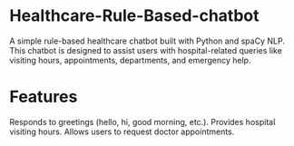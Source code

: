 # Healthcare-Rule-Based-chatbot
A simple rule-based healthcare chatbot built with Python and spaCy NLP.
This chatbot is designed to assist users with hospital-related queries like visiting hours, appointments, departments, and emergency help.

# Features
Responds to greetings (hello, hi, good morning, etc.).
Provides hospital visiting hours.
Allows users to request doctor appointments.
